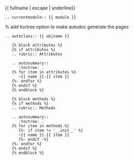 {{ fullname | escape | underline}}

```{eval-rst}
.. currentmodule:: {{ module }}
```

% add toctree option to make autodoc generate the pages

```{eval-rst}
.. autoclass:: {{ objname }}

   {% block attributes %}
   {% if attributes %}
   .. rubric:: Attributes

   .. autosummary::
      :toctree: .
   {% for item in attributes %}
      ~{{ name }}.{{ item }}
   {%- endfor %}
   {% endif %}
   {% endblock %}

   {% block methods %}
   {% if methods %}
   .. rubric:: Methods

   .. autosummary::
      :toctree: .
   {% for item in methods %}
      {%- if item != '__init__' %}
      ~{{ name }}.{{ item }}
      {%- endif -%}
   {%- endfor %}
   {% endif %}
   {% endblock %}
```
